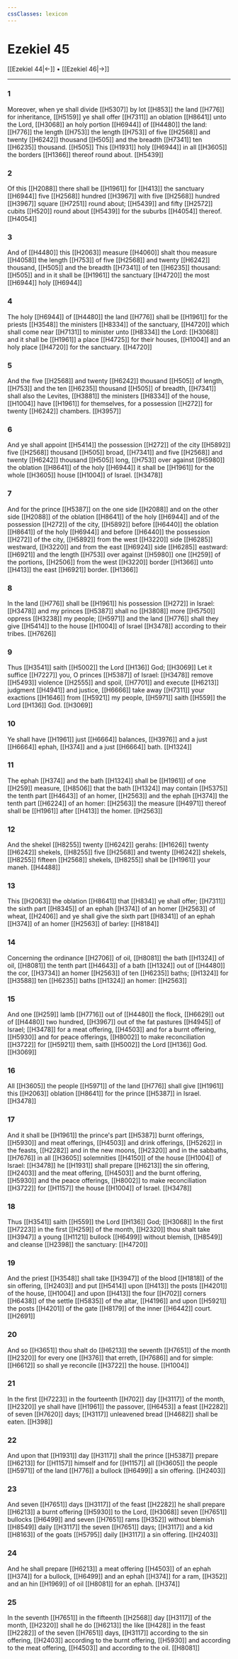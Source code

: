 ```yaml
---
cssClasses: lexicon
---
```

# Ezekiel 45

[[Ezekiel 44|←]] • [[Ezekiel 46|→]]

---

### 1
Moreover, when ye shall divide [[H5307]]  by lot [[H853]] the land [[H776]] for inheritance, [[H5159]] ye shall offer [[H7311]] an oblation [[H8641]] unto the Lord, [[H3068]] an holy portion [[H6944]] of [[H4480]] the land: [[H776]] the length [[H753]] the length [[H753]] of five [[H2568]] and twenty [[H6242]] thousand [[H505]] and the breadth [[H7341]] ten [[H6235]] thousand. [[H505]] This [[H1931]] holy [[H6944]] in all [[H3605]] the borders [[H1366]] thereof round about. [[H5439]]

### 2
Of this [[H2088]] there shall be [[H1961]] for [[H413]] the sanctuary [[H6944]] five [[H2568]] hundred [[H3967]] with five [[H2568]] hundred [[H3967]] square [[H7251]] round about; [[H5439]] and fifty [[H2572]] cubits [[H520]] round about [[H5439]] for the suburbs [[H4054]] thereof. [[H4054]]

### 3
And of [[H4480]] this [[H2063]] measure [[H4060]] shalt thou measure [[H4058]] the length [[H753]] of five [[H2568]] and twenty [[H6242]] thousand, [[H505]] and the breadth [[H7341]] of ten [[H6235]] thousand: [[H505]] and in it shall be [[H1961]] the sanctuary [[H4720]] the most [[H6944]] holy [[H6944]]

### 4
The holy [[H6944]] of [[H4480]] the land [[H776]] shall be [[H1961]] for the priests [[H3548]] the ministers [[H8334]] of the sanctuary, [[H4720]] which shall come near [[H7131]] to minister unto [[H8334]] the Lord: [[H3068]] and it shall be [[H1961]] a place [[H4725]] for their houses, [[H1004]] and an holy place [[H4720]] for the sanctuary. [[H4720]]

### 5
And the five [[H2568]] and twenty [[H6242]] thousand [[H505]] of length, [[H753]] and the ten [[H6235]] thousand [[H505]] of breadth, [[H7341]] shall also the Levites, [[H3881]] the ministers [[H8334]] of the house, [[H1004]] have [[H1961]] for themselves, for a possession [[H272]] for twenty [[H6242]] chambers. [[H3957]]

### 6
And ye shall appoint [[H5414]] the possession [[H272]] of the city [[H5892]] five [[H2568]] thousand [[H505]] broad, [[H7341]] and five [[H2568]] and twenty [[H6242]] thousand [[H505]] long, [[H753]] over against [[H5980]] the oblation [[H8641]] of the holy [[H6944]] it shall be [[H1961]] for the whole [[H3605]] house [[H1004]] of Israel. [[H3478]]

### 7
And for the prince [[H5387]] on the one side [[H2088]] and on the other side [[H2088]] of the oblation [[H8641]] of the holy [[H6944]] and of the possession [[H272]] of the city, [[H5892]] before [[H6440]] the oblation [[H8641]] of the holy [[H6944]] and before [[H6440]] the possession [[H272]] of the city, [[H5892]] from the west [[H3220]] side [[H6285]] westward, [[H3220]] and from the east [[H6924]] side [[H6285]] eastward: [[H6921]] and the length [[H753]] over against [[H5980]] one [[H259]] of the portions, [[H2506]] from the west [[H3220]] border [[H1366]] unto [[H413]] the east [[H6921]] border. [[H1366]]

### 8
In the land [[H776]] shall be [[H1961]] his possession [[H272]] in Israel: [[H3478]] and my princes [[H5387]] shall no [[H3808]] more [[H5750]] oppress [[H3238]] my people; [[H5971]] and the land [[H776]] shall they give [[H5414]] to the house [[H1004]] of Israel [[H3478]] according to their tribes. [[H7626]]

### 9
Thus [[H3541]] saith [[H5002]] the Lord [[H136]] God; [[H3069]] Let it suffice [[H7227]] you, O princes [[H5387]] of Israel: [[H3478]] remove [[H5493]] violence [[H2555]] and spoil, [[H7701]] and execute [[H6213]] judgment [[H4941]] and justice, [[H6666]] take away [[H7311]] your exactions [[H1646]] from [[H5921]] my people, [[H5971]] saith [[H559]] the Lord [[H136]] God. [[H3069]]

### 10
Ye shall have [[H1961]] just [[H6664]] balances, [[H3976]] and a just [[H6664]] ephah, [[H374]] and a just [[H6664]] bath. [[H1324]]

### 11
The ephah [[H374]] and the bath [[H1324]] shall be [[H1961]] of one [[H259]] measure, [[H8506]] that the bath [[H1324]] may contain [[H5375]] the tenth part [[H4643]] of an homer, [[H2563]] and the ephah [[H374]] the tenth part [[H6224]] of an homer: [[H2563]] the measure [[H4971]] thereof shall be [[H1961]] after [[H413]] the homer. [[H2563]]

### 12
And the shekel [[H8255]] twenty [[H6242]] gerahs: [[H1626]] twenty [[H6242]] shekels, [[H8255]] five [[H2568]] and twenty [[H6242]] shekels, [[H8255]] fifteen [[H2568]] shekels, [[H8255]] shall be [[H1961]] your maneh. [[H4488]]

### 13
This [[H2063]] the oblation [[H8641]] that [[H834]] ye shall offer; [[H7311]] the sixth part [[H8345]] of an ephah [[H374]] of an homer [[H2563]] of wheat, [[H2406]] and ye shall give the sixth part [[H8341]] of an ephah [[H374]] of an homer [[H2563]] of barley: [[H8184]]

### 14
Concerning the ordinance [[H2706]] of oil, [[H8081]] the bath [[H1324]] of oil, [[H8081]] the tenth part [[H4643]] of a bath [[H1324]] out of [[H4480]] the cor, [[H3734]] an homer [[H2563]] of ten [[H6235]] baths; [[H1324]] for [[H3588]] ten [[H6235]] baths [[H1324]] an homer: [[H2563]]

### 15
And one [[H259]] lamb [[H7716]] out of [[H4480]] the flock, [[H6629]] out of [[H4480]] two hundred, [[H3967]] out of the fat pastures [[H4945]] of Israel; [[H3478]] for a meat offering, [[H4503]] and for a burnt offering, [[H5930]] and for peace offerings, [[H8002]] to make reconciliation [[H3722]] for [[H5921]] them, saith [[H5002]] the Lord [[H136]] God. [[H3069]]

### 16
All [[H3605]] the people [[H5971]] of the land [[H776]] shall give [[H1961]] this [[H2063]] oblation [[H8641]] for the prince [[H5387]] in Israel. [[H3478]]

### 17
And it shall be [[H1961]] the prince's part [[H5387]] burnt offerings, [[H5930]] and meat offerings, [[H4503]] and drink offerings, [[H5262]] in the feasts, [[H2282]] and in the new moons, [[H2320]] and in the sabbaths, [[H7676]] in all [[H3605]] solemnities [[H4150]] of the house [[H1004]] of Israel: [[H3478]] he [[H1931]] shall prepare [[H6213]] the sin offering, [[H2403]] and the meat offering, [[H4503]] and the burnt offering, [[H5930]] and the peace offerings, [[H8002]] to make reconciliation [[H3722]] for [[H1157]] the house [[H1004]] of Israel. [[H3478]]

### 18
Thus [[H3541]] saith [[H559]] the Lord [[H136]] God; [[H3068]] In the first [[H7223]] in the first [[H259]] of the month, [[H2320]] thou shalt take [[H3947]] a young [[H1121]] bullock [[H6499]] without blemish, [[H8549]] and cleanse [[H2398]] the sanctuary: [[H4720]]

### 19
And the priest [[H3548]] shall take [[H3947]] of the blood [[H1818]] of the sin offering, [[H2403]] and put [[H5414]] upon [[H413]] the posts [[H4201]] of the house, [[H1004]] and upon [[H413]] the four [[H702]] corners [[H6438]] of the settle [[H5835]] of the altar, [[H4196]] and upon [[H5921]] the posts [[H4201]] of the gate [[H8179]] of the inner [[H6442]] court. [[H2691]]

### 20
And so [[H3651]] thou shalt do [[H6213]] the seventh [[H7651]] of the month [[H2320]] for every one [[H376]] that erreth, [[H7686]] and for simple: [[H6612]] so shall ye reconcile [[H3722]] the house. [[H1004]]

### 21
In the first [[H7223]] in the fourteenth [[H702]] day [[H3117]] of the month, [[H2320]] ye shall have [[H1961]] the passover, [[H6453]] a feast [[H2282]] of seven [[H7620]] days; [[H3117]] unleavened bread [[H4682]] shall be eaten. [[H398]]

### 22
And upon that [[H1931]] day [[H3117]] shall the prince [[H5387]] prepare [[H6213]] for [[H1157]] himself and for [[H1157]] all [[H3605]] the people [[H5971]] of the land [[H776]] a bullock [[H6499]] a sin offering. [[H2403]]

### 23
And seven [[H7651]] days [[H3117]] of the feast [[H2282]] he shall prepare [[H6213]] a burnt offering [[H5930]] to the Lord, [[H3068]] seven [[H7651]] bullocks [[H6499]] and seven [[H7651]] rams [[H352]] without blemish [[H8549]] daily [[H3117]] the seven [[H7651]] days; [[H3117]] and a kid [[H8163]] of the goats [[H5795]] daily [[H3117]] a sin offering. [[H2403]]

### 24
And he shall prepare [[H6213]] a meat offering [[H4503]] of an ephah [[H374]] for a bullock, [[H6499]] and an ephah [[H374]] for a ram, [[H352]] and an hin [[H1969]] of oil [[H8081]] for an ephah. [[H374]]

### 25
In the seventh [[H7651]] in the fifteenth [[H2568]] day [[H3117]] of the month, [[H2320]] shall he do [[H6213]] the like [[H428]] in the feast [[H2282]] of the seven [[H7651]] days, [[H3117]] according to the sin offering, [[H2403]] according to the burnt offering, [[H5930]] and according to the meat offering, [[H4503]] and according to the oil. [[H8081]]